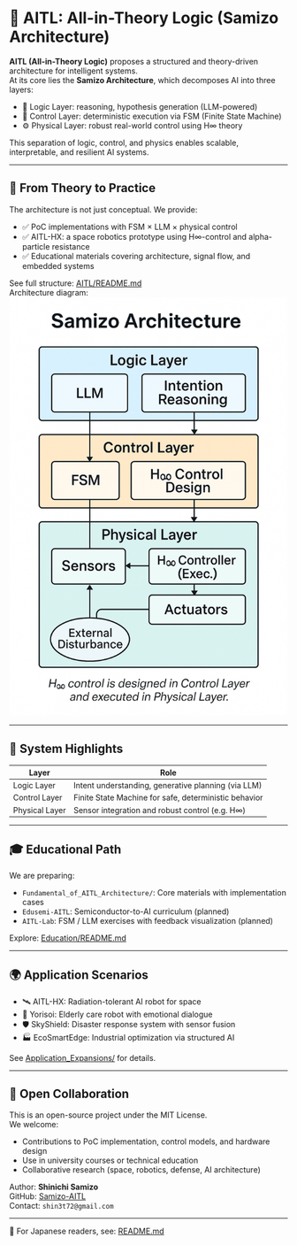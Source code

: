 # 🧠 AITL: All-in-Theory Logic (Samizo Architecture)

**AITL (All-in-Theory Logic)** proposes a structured and theory-driven architecture for intelligent systems.  
At its core lies the **Samizo Architecture**, which decomposes AI into three layers:

- 🧠 Logic Layer: reasoning, hypothesis generation (LLM-powered)
- 🔁 Control Layer: deterministic execution via FSM (Finite State Machine)
- ⚙️ Physical Layer: robust real-world control using H∞ theory

This separation of logic, control, and physics enables scalable, interpretable, and resilient AI systems.

---

## 🚀 From Theory to Practice

The architecture is not just conceptual. We provide:

- ✅ PoC implementations with FSM × LLM × physical control  
- ✅ AITL-HX: a space robotics prototype using H∞-control and alpha-particle resistance  
- ✅ Educational materials covering architecture, signal flow, and embedded systems

See full structure: [AITL/README.md](./README.md)  
Architecture diagram:  
![Samizo Architecture](./docs/images/samizo_architecture_v4.png)

---

## 🧱 System Highlights

| Layer        | Role                                     |
|--------------|------------------------------------------|
| Logic Layer  | Intent understanding, generative planning (via LLM) |
| Control Layer| Finite State Machine for safe, deterministic behavior |
| Physical Layer | Sensor integration and robust control (e.g. H∞)   |

---

## 🎓 Educational Path

We are preparing:

- `Fundamental_of_AITL_Architecture/`: Core materials with implementation cases  
- `Edusemi-AITL`: Semiconductor-to-AI curriculum (planned)  
- `AITL-Lab`: FSM / LLM exercises with feedback visualization (planned)

Explore: [Education/README.md](./Education/README.md)

---

## 🌍 Application Scenarios

- 🛰️ AITL-HX: Radiation-tolerant AI robot for space  
- 🤖 Yorisoi: Elderly care robot with emotional dialogue  
- 🛡️ SkyShield: Disaster response system with sensor fusion  
- 🏭 EcoSmartEdge: Industrial optimization via structured AI

See [Application_Expansions/](./Application_Expansions/) for details.

---

## 🤝 Open Collaboration

This is an open-source project under the MIT License.  
We welcome:

- Contributions to PoC implementation, control models, and hardware design  
- Use in university courses or technical education  
- Collaborative research (space, robotics, defense, AI architecture)

Author: **Shinichi Samizo**  
GitHub: [Samizo-AITL](https://github.com/Samizo-AITL)  
Contact: `shin3t72@gmail.com`

---

📘 For Japanese readers, see: [README.md](./README.md)
